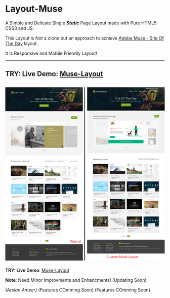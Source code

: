 # Layout-Muse
A Simple and Delicate Single **_Static_** Page Layout made with Pure HTML5 CSS3 and JS.

This Layout is Not a clone but an approach to achieve [Adobe Muse - Site Of The Day](https://musewidgets.com/collections/site-of-the-day) layout.

It Is Responsive and Mobile Friendly Layout!

----------------------------------------------------------------
**TRY: Live Demo**: [Muse-Layout](https://arslanameer.github.io/Layout-Muse/)
----------------------------------------------------------------
![](src/_notes/compare.png)
----------------------------------------------------------------
**TRY: Live Demo**: [Muse-Layout](https://arslanameer.github.io/Layout-Muse/)

**Note**: Need Minor Improvments and Enhancments! (Updating Soon)

_(Arslan Ameer)_
( F e a t u r e s   C O m m i n g   S o o n ) 
 
 ( F e a t u r e s   C O m m i n g   S o o n ) 
 
 